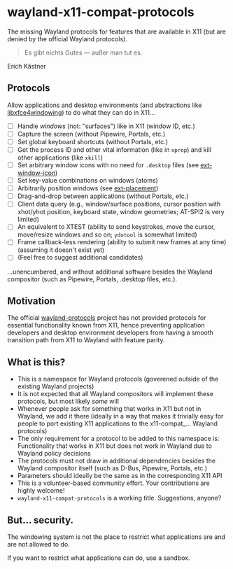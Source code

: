 # wayland-x11-compat-protocols

The missing Wayland protocols for features that are available in X11 (but are denied by the official Wayland protocols).

> Es gibt nichts Gutes ― außer man tut es.

Erich Kästner

## Protocols

Allow applications and desktop environments (and abstractions like [libxfce4windowing](https://gitlab.xfce.org/xfce/libxfce4windowing)) to do what they can do in X11...

- [ ] Handle _windows_ (not: "surfaces") like in X11 (window ID, etc.)
- [ ] Capture the screen (without Pipewire, Portals, etc.)
- [ ] Set global keyboard shortcuts (without Portals, etc.)
- [ ] Get the process ID and other vital information (like in `xprop`) and kill other applications (like `xkill`)
- [ ] Set arbitrary window icons with no need for `.desktop` files (see [ext-window-icon](https://gitlab.freedesktop.org/wayland/wayland-protocols/-/merge_requests/269))
- [ ] Set key-value combinations on windows (atoms)
- [ ] Arbitrarily position windows (see [ext-placement](https://gitlab.freedesktop.org/wayland/wayland-protocols/-/merge_requests/247))
- [ ] Drag-and-drop between applications (without Portals, etc.)
- [ ] Client data query (e.g., window/surface positions, cursor position with xhot/yhot position, keyboard state, window geometries; AT-SPI2 is very limited)
- [ ] An equivalent to XTEST (ability to send keystrokes, move the cursor, move/resize windows and so on; `ydotool` is somewhat limited)
- [ ] Frame callback-less rendering (ability to submit new frames at any time) (assuming it doesn't exist yet)
- [ ] (Feel free to suggest additional candidates)

...unencumbered, and without additional software besides the Wayland compositor (such as Pipewire, Portals, .desktop files, etc.).

## Motivation

The official [wayland-protocols](https://gitlab.freedesktop.org/wayland/wayland-protocols) project has not provided protocols for essential functionality known from X11, hence preventing application developers and desktop environment developers from having a smooth transition path from X11 to Wayland with feature parity.

## What is this?

* This is a namespace for Wayland protocols (goverened outside of the existing Wayland projects)
* It is not expected that all Wayland compositors will implement these protocols, but most likely _some_ will
* Whenever people ask for something that works in X11 but not in Wayland, we add it there (ideally in a way that makes it trivially easy for people to port existing X11 applications to the x11-compat_... Wayland protocols)
* The only requirement for a protocol to be added to this namespace is: Functionality that works in X11 but does not work in Wayland due to Wayland policy decisions
* The protocols must not draw in additional dependencies besides the Wayland compositor itself (such as D-Bus, Pipewire, Portals, etc.)
* Parameters should ideally be the same as in the corresponding X11 API
* This is a volunteer-based community effort. Your contributions are highly welcome!
* `wayland-x11-compat-protocols` is a working title. Suggestions, anyone?

## But... security.

The windowing system is not the place to restrict what applications are and are not allowed to do.

If you want to restrict what applications can do, use a sandbox.
